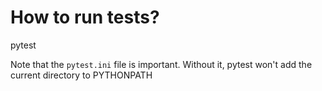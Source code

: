 # How to run tests?
pytest

Note that the `pytest.ini` file is important. Without it, pytest won't add
the current directory to PYTHONPATH
